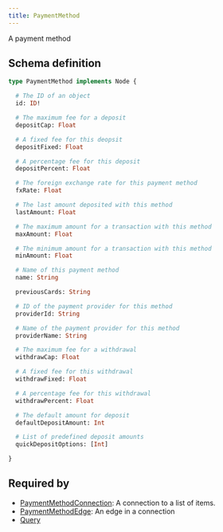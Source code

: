 ```yaml
---
title: PaymentMethod
---
```


A payment method

## Schema definition
```graphql
type PaymentMethod implements Node {

  # The ID of an object
  id: ID! 

  # The maximum fee for a deposit
  depositCap: Float 

  # A fixed fee for this deopsit
  depositFixed: Float 

  # A percentage fee for this deposit
  depositPercent: Float 

  # The foreign exchange rate for this payment method
  fxRate: Float 

  # The last amount deposited with this method
  lastAmount: Float 

  # The maximum amount for a transaction with this method
  maxAmount: Float 

  # The minimum amount for a transaction with this method
  minAmount: Float 

  # Name of this payment method
  name: String 

  previousCards: String 

  # ID of the payment provider for this method
  providerId: String 

  # Name of the payment provider for this method
  providerName: String 

  # The maximum fee for a withdrawal
  withdrawCap: Float 

  # A fixed fee for this withdrawal
  withdrawFixed: Float 

  # A percentage fee for this withdrawal
  withdrawPercent: Float 

  # The default amount for deposit
  defaultDepositAmount: Int 

  # List of predefined deposit amounts
  quickDepositOptions: [Int] 

}
```

## Required by
* [PaymentMethodConnection](graphql/schema/paymentmethodconnection.md): A connection to a list of items.
* [PaymentMethodEdge](graphql/schema/paymentmethodedge.md): An edge in a connection
* [Query](graphql/schema/query.md)
